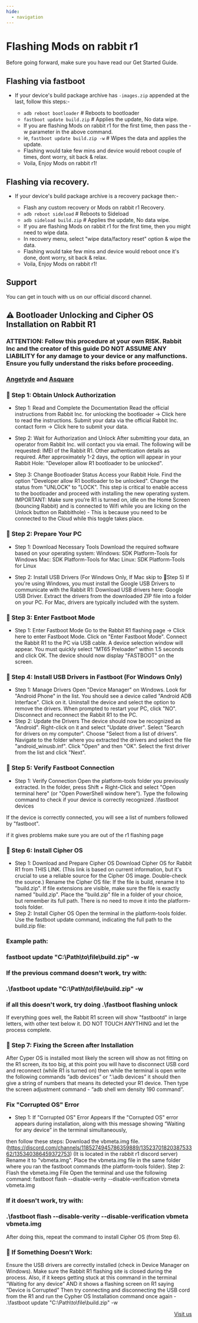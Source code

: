 ```yaml
---
hide:
  - navigation
---
```


# Flashing Mods on rabbit r1

Before going forward, make sure you have read our Get Started Guide.

## Flashing via fastboot

* If your device's build package archive has `-images.zip` appended at the last, follow this steps:-

  - `adb reboot bootloader`  # Reboots to bootloader
  - `fastboot update build.zip` # Applies the update, No data wipe.
  - If you are flashing Mods on rabbit r1 for the first time, then pass the -w parameter in the above command.
  - ie, `fastboot update build.zip -w` # Wipes the data and applies the update.
  - Flashing would take few mins and device would reboot couple of times, dont worry, sit back & relax.
  - Voila, Enjoy Mods on rabbit r1!

## Flashing via recovery.

* If your device's build package archive is a recovery package then:-

  - Flash any custom recovery or Mods on rabbit r1 Recovery.
  - `adb reboot sideload`  # Reboots to Sideload
  - `adb sideload build.zip` # Applies the update, No data wipe.
  - If you are flashing Mods on rabbit r1 for the first time, then you might need to wipe data.
  - In recovery menu, select "wipe data/factory reset" option & wipe the data.
  - Flashing would take few mins and device would reboot once it's done, dont worry, sit back & relax.
  - Voila, Enjoy Mods on rabbit r1!




## Support
You can get in touch with us on our official discord channel.


## ⚠️ Bootloader Unlocking and Cipher OS Installation on Rabbit R1
### ATTENTION: Follow this procedure at your own RISK. Rabbit Inc and the creator of this guide  DO NOT ASSUME ANY LIABILITY for any damage to your device or any malfunctions. Ensure you fully understand the risks before proceeding.
### [Angetyde](https://github.com/atdvfegerf) and [Asquare]()
### 🔹 Step 1: Obtain Unlock Authorization

* Step 1: Read and Complete the Documentation
Read the official instructions from Rabbit Inc. for unlocking the bootloader → Click here to read the instructions.
Submit your data via the official Rabbit Inc. contact form → Click here to submit your data.

* Step 2: Wait for Authorization and Unlock
After submitting your data, an operator from Rabbit Inc. will contact you via email. The following will be requested:
IMEI of the Rabbit R1.
Other authentication details as required.
After approximately 1-2 days, the option will appear in your Rabbit Hole: "Developer allow R1 bootloader to be unlocked".

* Step 3: Change Bootloader Status
Access your Rabbit Hole.
Find the option "Developer allow R1 bootloader to be unlocked".
Change the status from "UNLOCK" to "LOCK". This step is critical to enable access to the bootloader and proceed with installing the new operating system.
IMPORTANT: Make sure you’re R1 is turned on, idle on the Home Screen (bouncing Rabbit) and is connected to Wifi while you are licking on the Unlock button on Rabbithole) - This is because you need to be connected to the Cloud while this toggle takes place.

### 🔹 Step 2: Prepare Your PC
* Step 1: Download Necessary Tools
Download the required software based on your operating system:
Windows: SDK Platform-Tools for Windows
Mac: SDK Platform-Tools for Mac
Linux: SDK Platform-Tools for Linux

* Step 2: Install USB Drivers (For Windows Only, If Mac skip to 🔹Step 5)
If you're using Windows, you must install the Google USB Drivers to communicate with the Rabbit R1:
Download USB drivers here: Google USB Driver.
Extract the drivers from the downloaded ZIP file into a folder on your PC.
For Mac, drivers are typically included with the system.

### 🔹 Step 3: Enter Fastboot Mode
* Step 1: Enter Fastboot Mode
Go to the Rabbit R1 flashing page → Click here to enter Fastboot Mode.
Click on "Enter Fastboot Mode".
Connect the Rabbit R1 to the PC via USB cable.
A device selection window will appear. You must quickly select "MT65 Preloader" within 1.5 seconds and click OK.
The device should now display "FASTBOOT" on the screen.

### 🔹 Step 4: Install USB Drivers in Fastboot (For Windows Only)
* Step 1: Manage Drivers
Open "Device Manager" on Windows.
Look for "Android Phone" in the list.
You should see a device called "Android ADB Interface". Click on it.
Uninstall the device and select the option to remove the drivers.
When prompted to restart your PC, click "NO".
Disconnect and reconnect the Rabbit R1 to the PC.
* Step 2: Update the Drivers
The device should now be recognized as "Android".
Right-click on it and select "Update driver".
Select "Search for drivers on my computer".
Choose "Select from a list of drivers".
Navigate to the folder where you extracted the drivers and select the file "android_winusb.inf".
Click "Open" and then "OK".
Select the first driver from the list and click "Next".

### 🔹 Step 5: Verify Fastboot Connection
* Step 1: Verify Connection
Open the platform-tools folder you previously extracted.
In the folder, press Shift + Right-Click and select "Open terminal here" (or "Open PowerShell window here").
Type the following command to check if your device is correctly recognized .\fastboot devices


If the device is correctly connected, you will see a list of numbers followed by "fastboot".

if it gives problems make sure you are out of the r1 flashing page   

### 🔹 Step 6: Install Cipher OS
* Step 1: Download and Prepare Cipher OS
Download Cipher OS for Rabbit R1 from THIS LINK. (This link is based on current information, but it's crucial to use a reliable source for the Cipher OS image. Double-check the source.)
Rename the Cipher OS file:
If the file is build, rename it to "build.zip".
If file extensions are visible, make sure the file is exactly named "build.zip".
Place the "build.zip" file in a folder of your choice, but remember its full path. There is no need to move it into the platform-tools folder.
* Step 2: Install Cipher OS
Open the terminal in the platform-tools folder.
Use the fastboot update command, indicating the full path to the build.zip file:


### Example path:
### fastboot update "C:\Path\to\file\build.zip" -w


### If the previous command doesn't work, try with:
### .\fastboot update "C:\Path\to\file\build.zip" -w

### if all this doesn't work, try doing .\fastboot flashing unlock 


If everything goes well, the Rabbit R1 screen will show "fastbootd" in large letters, with other text below it. DO NOT TOUCH ANYTHING and let the process complete.

### 🔹 Step 7: Fixing the Screen after Installation
After Cyper OS is installed most likely the screen will show as not fitting on the R1 screen, its too big, at this point you will have to disconnect USB cord and reconnect (while R1 is turned on) then while the terminal is open write the following commands “adb devices” or “.\adb devices”  it should then give a string of numbers that means its detected your R1 device. Then type the screen adjustment command - “adb shell wm density 190 command”.    

### Fix "Corrupted OS" Error
 
* Step 1: If "Corrupted OS" Error Appears
If the "Corrupted OS" error appears during installation, along with this message showing “Waiting for any device” in the terminal simultaneously,

then follow these steps:
Download the vbmeta.img file. (https://discord.com/channels/1185274945786359889/1352370182038753362/135340386459372753) (It is located in the rabbit r1 discord server) 
Rename it to "vbmeta.img".
Place the vbmeta.img file in the same folder where you ran the fastboot commands (the platform-tools folder).
Step 2: Flash the vbmeta.img File
Open the terminal and use the following command:
fastboot flash --disable-verity --disable-verification vbmeta vbmeta.img

### If it doesn't work, try with:
### .\fastboot flash --disable-verity --disable-verification vbmeta vbmeta.img


After doing this, repeat the command to install Cipher OS (from Step 6).
### 🔹 If Something Doesn’t Work:
Ensure the USB drivers are correctly installed (check in Device Manager on Windows).
Make sure the Rabbit R1 flashing site is closed during the process.
Also, if it keeps getting stuck at this command in the terminal “Waiting for any device” AND it shows a flashing screen on R1 saying “Device is Corrupted”
Then try connecting and disconnecting the USB cord from the R1 and run the Cypher OS Installation command once again - .\fastboot update "C:\Path\to\file\build.zip" -w

 

<div style="text-align: right">
    <a href="https://rabbitmods.net" class="md-button">Visit us</a>
</div>
